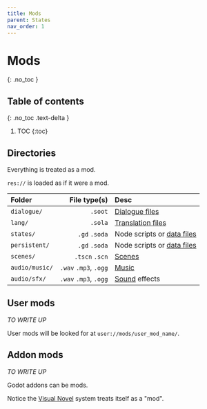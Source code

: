```yaml
---
title: Mods
parent: States
nav_order: 1
---
```


# Mods
{: .no_toc }

## Table of contents
{: .no_toc .text-delta }

1. TOC
{:toc}

## Directories
Everything is treated as a mod.

`res://` is loaded as if it were a mod.

|Folder|File type(s)|Desc|
|:-----|-----------:|:---|
|`dialogue/`| `.soot`|[Dialogue files](/sooty-docs/docs/dialogue.md)|
|`lang/`|`.sola`|[Translation files](/sooty-docs/docs/translations/lang_files.md)|
|`states/`| `.gd` `.soda`|Node scripts or [data files](/sooty-docs/docs/states/data_files.md)|
|`persistent/`| `.gd` `.soda`|Node scripts or [data files](/sooty-docs/docs/states/data_files.md)|
|`scenes/`| `.tscn` `.scn`|[Scenes](/sooty-docs/docs/resources/scenes.md)|
|`audio/music/`| `.wav` `.mp3`, `.ogg`|[Music](/sooty-docs/docs/resources/music.md)|
|`audio/sfx/`| `.wav` `.mp3`, `.ogg`|[Sound](/sooty-docs/docs/resources/sfx.md) effects|

## User mods
*TO WRITE UP*

User mods will be looked for at `user://mods/user_mod_name/`.  

## Addon mods
*TO WRITE UP*

Godot addons can be mods.

Notice the [Visual Novel](https://github.com/teebarjunk/sooty-visual_novel-example) system treats itself as a "mod".

